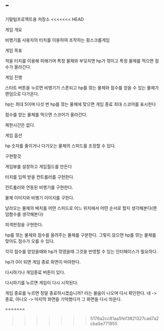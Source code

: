 # -
기말텀프로젝트용 저장소
<<<<<<< HEAD


게임 개요

비행기를 사용자의 터치를 이용하여 조작하는 횡스크롤게임

게임 목표

적을 터치를 이용해 피해가며 특정 물체와 부딪치면 hp가 깎이고 특정 물체를 먹으면 점수가 올라간다.

게임 진행

스타트 버튼을 누르면 비행기가 스폰되고 hp를 깎는 물체와 점수를 얻을 수 있는 물체가 랜덤으로 다가온다.

hp는 최대 5이며 다섯 번 hp를 깎는 물체에 맞으면 게임 종료 최대 스코어를 표시한다

점수를 얻는 물체를 먹으면 스코어가 올라간다.

제한시간은 없다.

게임 옵션

hp 숫자를 줄이거나 다가오는 물체의 스피드를 조정할 수 있다.


구현할것

게임뷰를 설정하고 게임월드를 만든다

터치를 입력 받을 컨트롤러를 구현한다.

컨트롤러와 연동된 비행기를 구현한다.

물체 이미지와 비행기 이미지를 구한다.

날라오는 물체의 배치를 어떤 스피드로 어느 위치에서 어떤 순서로 할지 생각해본다(랜덤함수를 생각해본다)

피격판정을 구현한다.

hp를 깎는 물체와 점수를 올려주는 물체를 구분한다. 그렇지 않으면 hp를 깎는 물체를 맞아도 점수가 오를 수 있다.

각각 점수를 얻었을때와 hp가 깎였을때 그것을 반영할 수 있는 인터페이스가 필요하다.

hp가 0이 되면 게임 종료 화면이 떠야한다. 

다시하기나 게임종료 버튼이 있다.

다시하기를 누르면 게임이 다시 시작된다.

게임 종료를 누르면 정말 종료하시겠습니까? 라는 물음이 나오며 다시 확인한다. 네 -> 종료, 아니오 -> 마지막 화면을 기억했다가 그 화면을 다시 띄운다.

=======
>>>>>>> 5176a2cc81aa5fef3821327cad7a2cba5e771955
